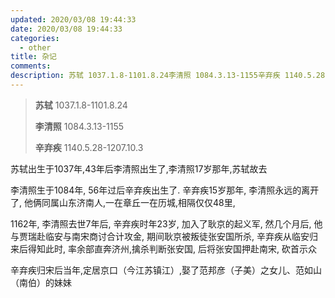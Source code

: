 ```yaml
---
updated: 2020/03/08 19:44:33
date: 2020/03/08 19:44:33
categories: 
  - other
title: 杂记
comments: 
description: 苏轼 1037.1.8-1101.8.24李清照 1084.3.13-1155辛弃疾 1140.5.28-1207.10.3苏轼出生于1037年,43年后李清照出生了,李清照17岁那年,苏轼故去李清照生于1084年, 56年过后辛弃疾出生了. 辛弃疾15岁那年, 李清照永远的离开了, 他俩同属山东济南人,一在章丘一在历城,相隔仅仅48里,
---
```

> **苏轼** 1037.1.8-1101.8.24
>
> **李清照** 1084.3.13-1155
>
> **辛弃疾** 1140.5.28-1207.10.3

苏轼出生于1037年,43年后李清照出生了,李清照17岁那年,苏轼故去

李清照生于1084年, 56年过后辛弃疾出生了. 辛弃疾15岁那年, 李清照永远的离开了, 他俩同属山东济南人,一在章丘一在历城,相隔仅仅48里,

1162年, 李清照去世7年后, 辛弃疾时年23岁, 加入了耿京的起义军, 然几个月后, 他与贾瑞赴临安与南宋商讨合计攻金, 期间耿京被叛徒张安国所杀, 辛弃疾从临安归来后得知此时, 率余部直奔济州,擒杀判断张安国, 后将张安国押赴南宋, 砍首示众

辛弃疾归宋后当年,定居京口（今江苏镇江）,娶了范邦彦（子美）之女儿、范如山（南伯）的妹妹